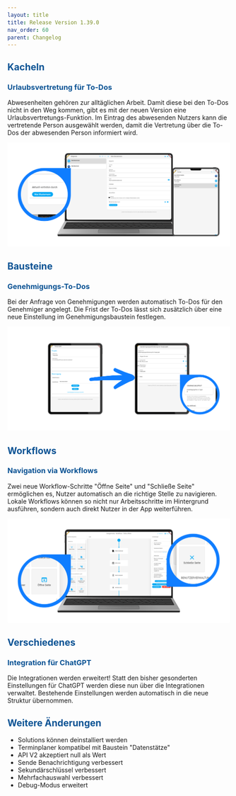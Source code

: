 ```yaml
---
layout: title
title: Release Version 1.39.0
nav_order: 60
parent: Changelog
---
```


## <span style="color:#0b5394">**Kacheln**</span>

### <span style="color:#0b5394">**Urlaubsvertretung für To-Dos**</span>

Abwesenheiten gehören zur alltäglichen Arbeit. Damit diese bei den To-Dos nicht in den Weg kommen, gibt es mit der neuen Version eine Urlaubsvertretungs-Funktion. Im Eintrag des abwesenden Nutzers kann die vertretende Person ausgewählt werden, damit die Vertretung über die To-Dos der abwesenden Person informiert wird.

![holiday-cover](\assets\changelog\1-39\holiday-cover.png 'holiday-cover')

## <span style="color:#0b5394">**Bausteine**</span>

### <span style="color:#0b5394">**Genehmigungs-To-Dos**</span>

Bei der Anfrage von Genehmigungen werden automatisch To-Dos für den Genehmiger angelegt. Die Frist der To-Dos lässt sich zusätzlich über eine neue Einstellung im Genehmigungsbaustein festlegen.

![approval-todos](\assets\changelog\1-39\approval-todos.png 'approval-todos')

## <span style="color:#0b5394">**Workflows**</span>

### <span style="color:#0b5394">**Navigation via Workflows**</span>

Zwei neue Workflow-Schritte "Öffne Seite" und "Schließe Seite" ermöglichen es, Nutzer automatisch an die richtige Stelle zu navigieren. Lokale Workflows können so nicht nur Arbeitsschritte im Hintergrund ausführen, sondern auch direkt Nutzer in der App weiterführen.

![open-close-flow-steps](\assets\changelog\1-39\open-close-flow-steps.png 'open-close-flow-steps')

## <span style="color:#0b5394">**Verschiedenes**</span>

### <span style="color:#0b5394">**Integration für ChatGPT**</span>

Die Integrationen werden erweitert! Statt den bisher gesonderten Einstellungen für ChatGPT werden diese nun über die Integrationen verwaltet. Bestehende Einstellungen werden automatisch in die neue Struktur übernommen.

## <span style="color:#0b5394">**Weitere Änderungen**</span>

-   Solutions können deinstalliert werden
-   Terminplaner kompatibel mit Baustein "Datenstätze"
-   API V2 akzeptiert null als Wert
-   Sende Benachrichtigung verbessert
-   Sekundärschlüssel verbessert
-   Mehrfachauswahl verbessert
-   Debug-Modus erweitert
